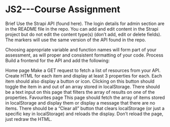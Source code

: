 # JS2---Course Assignment

Brief
Use the Strapi API (found here). The login details for admin section are in the README file in the repo.
You can add and edit content in the Strapi project but do not edit the content type(s) (don’t add, edit or delete fields). The markers will use the same version of the API found in the repo.

Choosing appropriate variable and function names will form part of your assessment, as will proper and consistent formatting of your code.
Process
Build a frontend for the API and add the following:

Home page
Make a GET request to fetch a list of resources from your API.
Create HTML for each item and display at least 3 properties for each.
Each item should also display a button or icon. Clicking on this button should toggle the item in and out of an array stored in localStorage.
There should be a text input on this page that filters the array of results on one of the properties.
Favourites page
This page should fetch the array of items stored in localStorage and display them or display a message that there are no items.
There should be a “Clear all” button that clears localStorage (or just a specific key in localStorage) and reloads the display. Don’t reload the page, just redraw the HTML.
